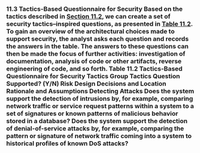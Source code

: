 ### 11.3 Tactics-Based Questionnaire for Security Based on the tactics described in [Section 11.2](ch11.xhtml#ch11lev1sec2), we can create a set of security tactics–inspired questions, as presented in [Table 11.2](ch11.xhtml#ch11tab02). To gain an overview of the architectural choices made to support security, the analyst asks each question and records the answers in the table. The answers to these questions can then be made the focus of further activities: investigation of documentation, analysis of code or other artifacts, reverse engineering of code, and so forth. Table 11.2 Tactics-Based Questionnaire for Security Tactics Group Tactics Question Supported? (Y/N) Risk Design Decisions and Location Rationale and Assumptions Detecting Attacks Does the system support the detection of intrusions by, for example, comparing network traffic or service request patterns within a system to a set of signatures or known patterns of malicious behavior stored in a database? Does the system support the detection of denial-of-service attacks by, for example, comparing the pattern or signature of network traffic coming into a system to historical profiles of known DoS attacks?